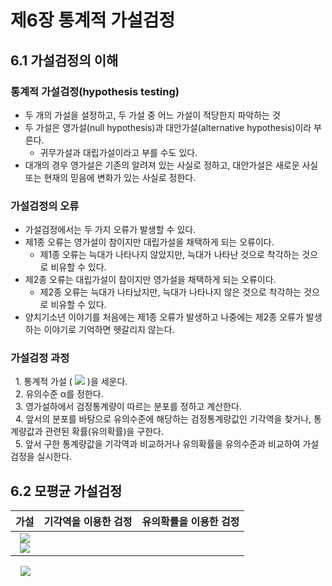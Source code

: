 # 제6장 통계적 가설검정

## 6.1 가설검정의 이해

### 통계적 가설검정(hypothesis testing)

- 두 개의 가설을 설정하고, 두 가설 중 어느 가설이 적당한지 파악하는 것
- 두 가설은 영가설(null hypothesis)과 대안가설(alternative hypothesis)이라 부른다.
  - 귀무가설과 대립가설이라고 부를 수도 있다.
- 대개의 경우 영가설은 기존의 알려져 있는 사실로 정하고, 대안가설은 새로운 사실 또는 현재의 믿음에 변화가 있는 사실로 정한다.

### 가설검정의 오류

- 가설검정에서는 두 가지 오류가 발생할 수 있다.
- 제1종 오류는 영가설이 참이지만 대립가설을 채택하게 되는 오류이다.
  - 제1종 오류는 늑대가 나타나지 않았지만, 늑대가 나타난 것으로 착각하는 것으로 비유할 수 있다.
- 제2종 오류는 대립가설이 참이지만 영가설을 채택하게 되는 오류이다.
  - 제2종 오류는 늑대가 나타났지만, 늑대가 나타나지 않은 것으로 착각하는 것으로 비유할 수 있다.
- 양치기소년 이야기를 처음에는 제1종 오류가 발생하고 나중에는 제2종 오류가 발생하는 이야기로 기억하면 헷갈리지 않는다.

### 가설검정 과정

&nbsp;&nbsp;1. 통계적 가설 (&nbsp;<img src="https://latex.codecogs.com/svg.latex?H_{0},H_{1}" /> )을 세운다.  
&nbsp;&nbsp;2. 유의수준 α를 정한다.  
&nbsp;&nbsp;3. 영가설하에서 검정통계량이 따르는 분포를 정하고 계산한다.  
&nbsp;&nbsp;4. 앞서의 분포를 바탕으로 유의수준에 해당하는 검정통계량값인 기각역을 찾거나, 통계량값과 관련된 확률(유의확률)을 구한다.  
&nbsp;&nbsp;5. 앞서 구한 통계량값을 기각역과 비교하거나 유의확률을 유의수준과 비교하여 가설검정을 실시한다.  

## 6.2 모평균 가설검정

|가설|기각역을 이용한 검정|유의확률을 이용한 검정|
|:---:|:---:|:---:|
|<img src="https://latex.codecogs.com/svg.latex?H_{0}:\mu=\mu_{0}"/></br><img src="https://latex.codecogs.com/svg.latex?H_{1}:\mu=\mu_{1}"/>|||

&nbsp;&nbsp;&nbsp;&nbsp;<img src="https://latex.codecogs.com/svg.latex?\mu" />

